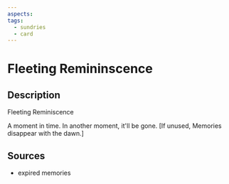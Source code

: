 ```yaml
---
aspects: 
tags:
  - sundries
  - card
---
```

# Fleeting Remininscence
## Description
Fleeting Reminiscence

A moment in time. In another moment, it'll be gone. [If unused, Memories disappear with the dawn.]
## Sources
- expired memories


